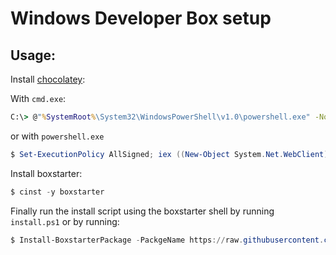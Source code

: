 # Windows Developer Box setup

## Usage:

Install [chocolatey](https://chocolatey.org/install):

With `cmd.exe`:

```cmd
C:\> @"%SystemRoot%\System32\WindowsPowerShell\v1.0\powershell.exe" -NoProfile -InputFormat None -ExecutionPolicy Bypass -Command "iex ((New-Object System.Net.WebClient).DownloadString('https://chocolatey.org/install.ps1'))" && SET "PATH=%PATH%;%ALLUSERSPROFILE%\chocolatey\bin"
```

or with `powershell.exe`

```powershell
$ Set-ExecutionPolicy AllSigned; iex ((New-Object System.Net.WebClient).DownloadString('https://chocolatey.org/install.ps1'))
```

Install boxstarter:

```powershell
$ cinst -y boxstarter
```

Finally run the install script using the boxstarter shell by running `install.ps1` or by running:

```powershell
$ Install-BoxstarterPackage -PackgeName https://raw.githubusercontent.com/willprice/box-dev/master/install.ps1 -DisableReboots
```
